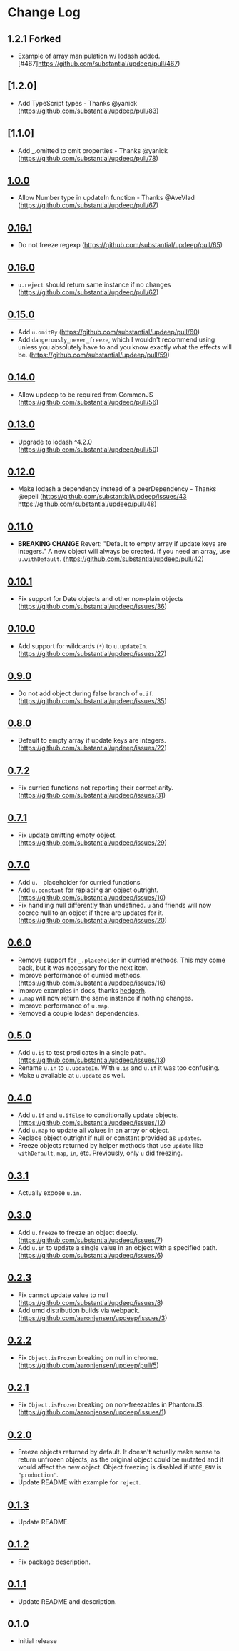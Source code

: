 # Change Log

## 1.2.1 Forked
* Example of array manipulation w/ lodash added.
    [#467]https://github.com/substantial/updeep/pull/467) 

## [1.2.0]
* Add TypeScript types - Thanks @yanick (https://github.com/substantial/updeep/pull/83)

## [1.1.0]
* Add _.omitted to omit properties - Thanks @yanick (https://github.com/substantial/updeep/pull/78)

## [1.0.0]
* Allow Number type in updateIn function - Thanks @AveVlad (https://github.com/substantial/updeep/pull/67)

## [0.16.1]
* Do not freeze regexp (https://github.com/substantial/updeep/pull/65)

## [0.16.0]
* `u.reject` should return same instance if no changes (https://github.com/substantial/updeep/pull/62)

## [0.15.0]
* Add `u.omitBy` (https://github.com/substantial/updeep/pull/60)
* Add `dangerously_never_freeze`, which I wouldn't recommend using unless you
  absolutely have to and you know exactly what the effects will be.
  (https://github.com/substantial/updeep/pull/59)

## [0.14.0]
* Allow updeep to be required from CommonJS (https://github.com/substantial/updeep/pull/56)

## [0.13.0]
* Upgrade to lodash ^4.2.0 (https://github.com/substantial/updeep/pull/50)

## [0.12.0]
* Make lodash a dependency instead of a peerDependency - Thanks @epeli
  (https://github.com/substantial/updeep/issues/43 https://github.com/substantial/updeep/pull/48)

## [0.11.0]
* **BREAKING CHANGE** Revert: "Default to empty array if update keys are integers." A new object will always be created. If you need an array, use `u.withDefault`. (https://github.com/substantial/updeep/pull/42)

## [0.10.1]
* Fix support for Date objects and other non-plain objects (https://github.com/substantial/updeep/issues/36)

## [0.10.0]
* Add support for wildcards (`*`) to `u.updateIn`. (https://github.com/substantial/updeep/issues/27)

## [0.9.0]
* Do not add object during false branch of `u.if`.
  (https://github.com/substantial/updeep/issues/35)

## [0.8.0]
* Default to empty array if update keys are integers. (https://github.com/substantial/updeep/issues/22)

## [0.7.2]
* Fix curried functions not reporting their correct arity. (https://github.com/substantial/updeep/issues/31)

## [0.7.1]
* Fix update omitting empty object. (https://github.com/substantial/updeep/issues/29)

## [0.7.0]
* Add `u._` placeholder for curried functions.
* Add `u.constant` for replacing an object outright. (https://github.com/substantial/updeep/issues/10)
* Fix handling null differently than undefined. `u` and friends will now coerce null to an object if there are updates for it. (https://github.com/substantial/updeep/issues/20)

## [0.6.0]
* Remove support for `_.placeholder` in curried methods. This may come back, but it was necessary for the next item.
* Improve performance of curried methods. (https://github.com/substantial/updeep/issues/16)
* Improve examples in docs, thanks [hedgerh][].
* `u.map` will now return the same instance if nothing changes.
* Improve performance of `u.map`.
* Removed a couple lodash dependencies.

## [0.5.0]
* Add `u.is` to test predicates in a single path. (https://github.com/substantial/updeep/issues/13)
* Rename `u.in` to `u.updateIn`. With `u.is` and `u.if` it was too confusing.
* Make `u` available at `u.update` as well.

## [0.4.0]
* Add `u.if` and `u.ifElse` to conditionally update objects. (https://github.com/substantial/updeep/issues/12)
* Add `u.map` to update all values in an array or object.
* Replace object outright if null or constant provided as `updates`.
* Freeze objects returned by helper methods that use `update` like `withDefault`, `map`, `in`, etc. Previously, only `u` did freezing.

## [0.3.1]
* Actually expose `u.in`.

## [0.3.0]
* Add `u.freeze` to freeze an object deeply. (https://github.com/substantial/updeep/issues/7)
* Add `u.in` to update a single value in an object with a specified path. (https://github.com/substantial/updeep/issues/6)

## [0.2.3]
* Fix cannot update value to null (https://github.com/substantial/updeep/issues/8)
* Add umd distribution builds via webpack. (https://github.com/aaronjensen/updeep/issues/3)

## [0.2.2]
* Fix `Object.isFrozen` breaking on null in chrome. (https://github.com/aaronjensen/updeep/pull/5)

## [0.2.1]
* Fix `Object.isFrozen` breaking on non-freezables in PhantomJS. (https://github.com/aaronjensen/updeep/issues/1)

## [0.2.0]
* Freeze objects returned by default. It doesn't actually make sense to return
  unfrozen objects, as the original object could be mutated and it would
  affect the new object. Object freezing is disabled if `NODE_ENV` is
  `"production'`.
* Update README with example for `reject`.

## [0.1.3]
* Update README.

## [0.1.2]
* Fix package description.

## [0.1.1]
* Update README and description.

## 0.1.0
* Initial release

[unreleased]: https://github.com/aaronjensen/updeep/compare/v1.0.0...HEAD
[1.0.0]: https://github.com/aaronjensen/updeep/compare/v0.16.1...v1.0.0
[0.16.1]: https://github.com/aaronjensen/updeep/compare/v0.16.0...v0.16.1
[0.16.0]: https://github.com/aaronjensen/updeep/compare/v0.15.0...v0.16.0
[0.15.0]: https://github.com/aaronjensen/updeep/compare/v0.14.0...v0.15.0
[0.14.0]: https://github.com/aaronjensen/updeep/compare/v0.13.0...v0.14.0
[0.13.0]: https://github.com/aaronjensen/updeep/compare/v0.12.0...v0.13.0
[0.12.0]: https://github.com/aaronjensen/updeep/compare/v0.11.0...v0.12.0
[0.11.0]: https://github.com/aaronjensen/updeep/compare/v0.10.1...v0.11.0
[0.10.1]: https://github.com/aaronjensen/updeep/compare/v0.10.0...v0.10.1
[0.10.0]: https://github.com/aaronjensen/updeep/compare/v0.9.0...v0.10.0
[0.9.0]: https://github.com/aaronjensen/updeep/compare/v0.8.0...v0.9.0
[0.8.0]: https://github.com/aaronjensen/updeep/compare/v0.7.2...v0.8.0
[0.7.2]: https://github.com/aaronjensen/updeep/compare/v0.7.1...v0.7.2
[0.7.1]: https://github.com/aaronjensen/updeep/compare/v0.7.0...v0.7.1
[0.7.0]: https://github.com/aaronjensen/updeep/compare/v0.6.0...v0.7.0
[0.6.0]: https://github.com/aaronjensen/updeep/compare/v0.5.0...v0.6.0
[0.5.0]: https://github.com/aaronjensen/updeep/compare/v0.4.0...v0.5.0
[0.4.0]: https://github.com/aaronjensen/updeep/compare/v0.3.1...v0.4.0
[0.3.1]: https://github.com/aaronjensen/updeep/compare/v0.3.0...v0.3.1
[0.3.0]: https://github.com/aaronjensen/updeep/compare/v0.2.3...v0.3.0
[0.2.3]: https://github.com/aaronjensen/updeep/compare/v0.2.2...v0.2.3
[0.2.2]: https://github.com/aaronjensen/updeep/compare/v0.2.1...v0.2.2
[0.2.1]: https://github.com/aaronjensen/updeep/compare/v0.2.0...v0.2.1
[0.2.0]: https://github.com/aaronjensen/updeep/compare/v0.1.3...v0.2.0
[0.1.3]: https://github.com/aaronjensen/updeep/compare/v0.1.2...v0.1.3
[0.1.2]: https://github.com/aaronjensen/updeep/compare/v0.1.1...v0.1.2
[0.1.1]: https://github.com/aaronjensen/updeep/compare/v0.1.0...v0.1.1

[hedgerh]: https://github.com/hedgerh
